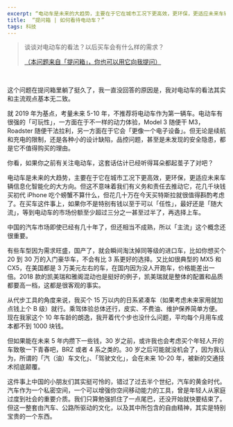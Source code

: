 ```yaml
---
excerpt: “电动车是未来的大趋势，主要在于它在城市工况下更高效，更环保，更适应未来车辆信息化智能化的大方向。但这不意味着我们有义务和责任去推动它，花几千块钱买初代 iPhone 吃个螃蟹不算什么，但花几十万在今天买特斯拉就很值得斟酌考虑了。”
title:  “提问箱 | 如何看待电动车？”
tags: 科技
---
```


> 谈谈对电动车的看法？以后买车会有什么样的需求？
>
> [（本问题来自「提问箱」，你也可以用它向我提问）](https://peing.net/zh-CN/bb2df17e7edf41?event=0)

<br>

这个问题在提问箱里躺了挺久了，我一直没回答的原因是，我对电动车的看法其实和主流观点基本无二致。

就 2019 年为基点，考量未来 5-10 年，不推荐将电动车作为第一辆车。电动车有很强的「可玩性」，一方面在于不一样的动力体验，Model 3 随便干 M3，Roadster 随便干法拉利，另一方面在于它会「更像一个电子设备」。但无论是续航和充电的限制，还是各种小的设计缺陷，品控问题，甚至是未发现的安全隐患，都是它不值得购买的理由。

你看，如果你之前有关注电动车，这套话估计已经听得耳朵都起茧子了对吧？

电动车是未来的大趋势，主要在于它在城市工况下更高效，更环保，更适应未来车辆信息化智能化的大方向。但这不意味着我们有义务和责任去推动它，花几千块钱买初代 iPhone 吃个螃蟹不算什么，但花几十万在今天买特斯拉就很值得斟酌考虑了。在买车这件事上，如果你不是特别有钱以至于可以「任性」，最好还是「随大流」，等到电动车的市场份额至少超过三分之一甚至过半了，再选择上车。

中国的汽车市场即使已经有几十年了，但还相当不成熟，所以「主流」这个概念还很重要。

有些车型因为需求旺盛，国产了，就会瞬间淘汰掉同等级的进口车，比如你想买个 20 到 30 万的入门豪华车，不会有比 3 系更好的选择。又比如很典型的 MX5 和 CX5，在美国都是 3 万美元左右的车，在国内因为没人开跑车，价格能差出一倍。2018 款的凯美瑞和雅阁混动也是挺好的例子，凯美瑞就是整体的配置和品质都要高一档，这都是很客观的事实。

从代步工具的角度来说，我买个 15 万以内的日系紧凑车（如果考虑未来家用就加点钱上个 B 级）就行。乘驾体验总体还行，皮实、不费油、维护保养简单方便。现在我家这个 10 年车龄的朗逸，我开着代个步也没什么问题，平均每个月用车成本都不到 1000 块钱。

但如果能在未来 5 年内攒下一些钱，30 岁之前，或许我也会考虑买个年轻人开的车致敬一下青春吧，BRZ 或者 4 系之类的。30 岁之后可能就没机会了，因为我认为，所谓的「汽（油）车文化」、「驾驶文化」，会在未来 10-20 年，被新的交通技术彻底颠覆。

这件事上中国的小朋友们其实挺可怜的，错过了过去半个世纪，汽车的黄金时代。汽车作为一个私密空间，一个可以增强你空间移动能力的工具，曾是年轻人从家庭过度到社会的重要介质。我们只算勉强抓住了一点尾巴，还没开始就快要结束了。但这一整套由汽车、公路所驱动的文化，以及其中所包含的自由精神，其实是特别宝贵的一个东西。